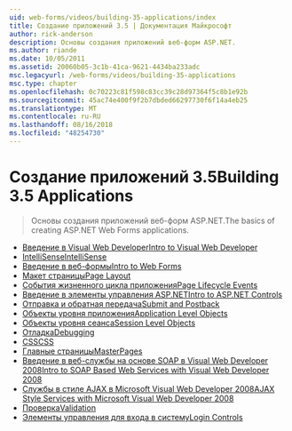 ```yaml
---
uid: web-forms/videos/building-35-applications/index
title: Создание приложений 3.5 | Документация Майкрософт
author: rick-anderson
description: Основы создания приложений веб-форм ASP.NET.
ms.author: riande
ms.date: 10/05/2011
ms.assetid: 20060b05-3c1b-41ca-9621-4434ba233adc
msc.legacyurl: /web-forms/videos/building-35-applications
msc.type: chapter
ms.openlocfilehash: 0c70223c81f598c83cc39c28d97364f5c8b1e92b
ms.sourcegitcommit: 45ac74e400f9f2b7dbded66297730f6f14a4eb25
ms.translationtype: MT
ms.contentlocale: ru-RU
ms.lasthandoff: 08/16/2018
ms.locfileid: "48254730"
---
```

<a name="building-35-applications"></a><span data-ttu-id="a2e4a-103">Создание приложений 3.5</span><span class="sxs-lookup"><span data-stu-id="a2e4a-103">Building 3.5 Applications</span></span>
====================
> <span data-ttu-id="a2e4a-104">Основы создания приложений веб-форм ASP.NET.</span><span class="sxs-lookup"><span data-stu-id="a2e4a-104">The basics of creating ASP.NET Web Forms applications.</span></span>


- [<span data-ttu-id="a2e4a-105">Введение в Visual Web Developer</span><span class="sxs-lookup"><span data-stu-id="a2e4a-105">Intro to Visual Web Developer</span></span>](intro-to-visual-web-developer.md)
- [<span data-ttu-id="a2e4a-106">IntelliSense</span><span class="sxs-lookup"><span data-stu-id="a2e4a-106">IntelliSense</span></span>](intellisense.md)
- [<span data-ttu-id="a2e4a-107">Введение в веб-формы</span><span class="sxs-lookup"><span data-stu-id="a2e4a-107">Intro to Web Forms</span></span>](intro-to-web-forms.md)
- [<span data-ttu-id="a2e4a-108">Макет страницы</span><span class="sxs-lookup"><span data-stu-id="a2e4a-108">Page Layout</span></span>](page-layout.md)
- [<span data-ttu-id="a2e4a-109">События жизненного цикла приложения</span><span class="sxs-lookup"><span data-stu-id="a2e4a-109">Page Lifecycle Events</span></span>](page-lifecycle-events.md)
- [<span data-ttu-id="a2e4a-110">Введение в элементы управления ASP.NET</span><span class="sxs-lookup"><span data-stu-id="a2e4a-110">Intro to ASP.NET Controls</span></span>](intro-to-aspnet-controls.md)
- [<span data-ttu-id="a2e4a-111">Отправка и обратная передача</span><span class="sxs-lookup"><span data-stu-id="a2e4a-111">Submit and Postback</span></span>](submit-and-postback.md)
- [<span data-ttu-id="a2e4a-112">Объекты уровня приложения</span><span class="sxs-lookup"><span data-stu-id="a2e4a-112">Application Level Objects</span></span>](application-level-objects.md)
- [<span data-ttu-id="a2e4a-113">Объекты уровня сеанса</span><span class="sxs-lookup"><span data-stu-id="a2e4a-113">Session Level Objects</span></span>](session-level-objects.md)
- [<span data-ttu-id="a2e4a-114">Отладка</span><span class="sxs-lookup"><span data-stu-id="a2e4a-114">Debugging</span></span>](debugging.md)
- [<span data-ttu-id="a2e4a-115">CSS</span><span class="sxs-lookup"><span data-stu-id="a2e4a-115">CSS</span></span>](css.md)
- [<span data-ttu-id="a2e4a-116">Главные страницы</span><span class="sxs-lookup"><span data-stu-id="a2e4a-116">MasterPages</span></span>](masterpages.md)
- [<span data-ttu-id="a2e4a-117">Введение в веб-службы на основе SOAP в Visual Web Developer 2008</span><span class="sxs-lookup"><span data-stu-id="a2e4a-117">Intro to SOAP Based Web Services with Visual Web Developer 2008</span></span>](an-introduction-to-soap-based-web-services-with-visual-web-developer-2008.md)
- [<span data-ttu-id="a2e4a-118">Службы в стиле AJAX в Microsoft Visual Web Developer 2008</span><span class="sxs-lookup"><span data-stu-id="a2e4a-118">AJAX Style Services with Microsoft Visual Web Developer 2008</span></span>](ajax-style-services-with-microsoft-visual-web-developer-2008.md)
- [<span data-ttu-id="a2e4a-119">Проверка</span><span class="sxs-lookup"><span data-stu-id="a2e4a-119">Validation</span></span>](validation.md)
- [<span data-ttu-id="a2e4a-120">Элементы управления для входа в систему</span><span class="sxs-lookup"><span data-stu-id="a2e4a-120">Login Controls</span></span>](login-controls.md)
